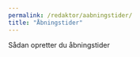 ```yaml
---
permalink: /redaktor/aabningstider/
title: "Åbningstider"
---
```


Sådan opretter du åbningstider